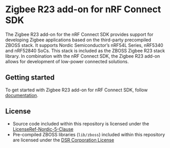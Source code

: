# Zigbee R23 add-on for nRF Connect SDK

The Zigbee R23 add-on for the nRF Connect SDK provides support for developing Zigbee applications based on the third-party precompiled ZBOSS stack. It supports Nordic Semiconductor’s nRF54L Series, nRF5340 and nRF52840 SoCs. This stack is included as the ZBOSS Zigbee R23 stack library. In combination with the nRF Connect SDK, the Zigbee R23 add-on allows for development of low-power connected solutions.

## Getting started
To get started with Zigbee R23 add-on for nRF Connect SDK, follow [documentation](https://docs.nordicsemi.com/bundle/addon-zigbee-r23-latest/page/index.html).

##  License
* Source code included within this repository is licensed under the [LicenseRef-Nordic-5-Clause](https://github.com/nrfconnect/ncs-zigbee/blob/main/LICENSE)
* Pre-compiled ZBOSS libraries (`lib/zboss`) included within this repository are licensed under the [DSR Corporation License](https://github.com/nrfconnect/ncs-zigbee/blob/main/lib/zboss/license.txt)
